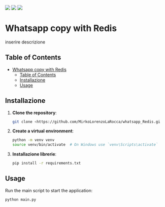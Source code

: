 <img src="https://img.shields.io/badge/redis-CC0000.svg?&style=for-the-badge&logo=redis&logoColor=white"/>
<img src="https://img.shields.io/badge/Python-FFD43B?style=for-the-badge&logo=python&logoColor=blu"/>
<img src="https://img.shields.io/badge/powershell-5391FE?style=for-the-badge&logo=powershell&logoColor=white"/>

# Whatsapp copy with Redis

inserire descrizione

## Table of Contents
- [Whatsapp copy with Redis](#whatsapp-copy-with-redis)
  - [Table of Contents](#table-of-contents)
  - [Installazione](#installazione)
  - [Usage](#usage)

## Installazione

1. **Clone the repository**:
    ```bash
    git clone <https://github.com/MirkoLorenzoLaRocca/whatsapp_Redis.git>
    ```

2. **Create a virtual environment**:
    ```bash
    python -m venv venv
    source venv/bin/activate  # On Windows use `venv\Scripts\activate`
    ```

3. **Installazione librerie**:
    ```bash
    pip install -r requirements.txt
    ```
## Usage

Run the main script to start the application:
```bash
python main.py
```